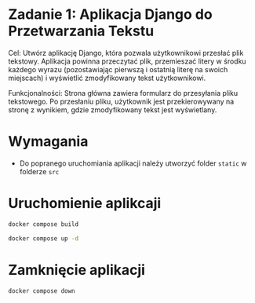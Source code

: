 # Zadanie 1: Aplikacja Django do Przetwarzania Tekstu

Cel: Utwórz aplikację Django, która pozwala użytkownikowi przesłać plik tekstowy. Aplikacja powinna przeczytać plik, przemieszać litery w środku każdego wyrazu (pozostawiając pierwszą i ostatnią literę na swoich miejscach) i wyświetlić zmodyfikowany tekst użytkownikowi.

Funkcjonalności:
Strona główna zawiera formularz do przesyłania pliku tekstowego.
Po przesłaniu pliku, użytkownik jest przekierowywany na stronę z wynikiem, gdzie zmodyfikowany tekst jest wyświetlany.

# Wymagania

* Do popranego uruchomiania aplikacji należy utworzyć folder `static` w folderze `src`

# Uruchomienie aplikcaji

```bash
docker compose build
```

```bash
docker compose up -d
```

# Zamknięcie aplikacji
```bash
docker compose down
```
